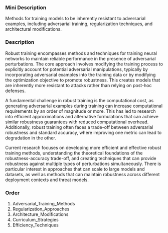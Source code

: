 ### Mini Description

Methods for training models to be inherently resistant to adversarial examples, including adversarial training, regularization techniques, and architectural modifications.

### Description

Robust training encompasses methods and techniques for training neural networks to maintain reliable performance in the presence of adversarial perturbations. The core approach involves modifying the training process to explicitly account for potential adversarial manipulations, typically by incorporating adversarial examples into the training data or by modifying the optimization objective to promote robustness. This creates models that are inherently more resistant to attacks rather than relying on post-hoc defenses.

A fundamental challenge in robust training is the computational cost, as generating adversarial examples during training can increase computational requirements by an order of magnitude or more. This has led to research into efficient approximations and alternative formulations that can achieve similar robustness guarantees with reduced computational overhead. Additionally, robust training often faces a trade-off between adversarial robustness and standard accuracy, where improving one metric can lead to degradation in the other.

Current research focuses on developing more efficient and effective robust training methods, understanding the theoretical foundations of the robustness-accuracy trade-off, and creating techniques that can provide robustness against multiple types of perturbations simultaneously. There is particular interest in approaches that can scale to large models and datasets, as well as methods that can maintain robustness across different deployment contexts and threat models.

### Order

1. Adversarial_Training_Methods
2. Regularization_Approaches
3. Architecture_Modifications
4. Curriculum_Strategies
5. Efficiency_Techniques
